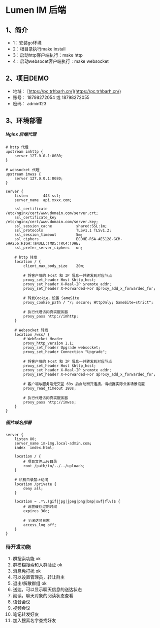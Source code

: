 # Lumen IM 后端

## 1、简介

- 1：安装go环境
- 2：根目录执行make install
- 3：启动http客户端执行：make http   
- 4：启动websocet客户端执行：make websocket

## 2、项目DEMO

- 地址： [https://pc.trhbarh.cn/](https://pc.trhbarh.cn/)
- 账号： 18798272054 或 18798272055
- 密码： admin123

## 3、环境部署

##### Nginx 后端代理

```nginx
# http 代理
upstream imhttp {
    server 127.0.0.1:8080;
}

# websocket 代理
upstream imwss {
    server 127.0.0.1:8080;
}

server {
    listen       443 ssl;
    server_name  api.xxxx.com;

    ssl_certificate             /etc/nginx/cert/www.domain.com/server.crt;
    ssl_certificate_key         /etc/nginx/cert/www.domain.com/server.key;
    ssl_session_cache           shared:SSL:1m;
    ssl_protocols               TLSv1.1 TLSv1.2;
    ssl_session_timeout         5m;
    ssl_ciphers                 ECDHE-RSA-AES128-GCM-SHA256:HIGH:!aNULL:!MD5:!RC4:!DHE;
    ssl_prefer_server_ciphers   on;

    # http 转发
    location / {
        client_max_body_size    20m;

        # 将客户端的 Host 和 IP 信息一并转发到对应节点
        proxy_set_header Host $http_host;
        proxy_set_header X-Real-IP $remote_addr;
        proxy_set_header X-Forwarded-For $proxy_add_x_forwarded_for;

        # 转发Cookie，设置 SameSite
        proxy_cookie_path / "/; secure; HttpOnly; SameSite=strict";

        # 执行代理访问真实服务器
        proxy_pass http://imhttp;
    }

    # Websocket 转发
    location /wss/ {
        # WebSocket Header
        proxy_http_version 1.1;
        proxy_set_header Upgrade websocket;
        proxy_set_header Connection "Upgrade";

        # 将客户端的 Host 和 IP 信息一并转发到对应节点
        proxy_set_header Host $http_host;
        proxy_set_header X-Real-IP $remote_addr;
        proxy_set_header X-Forwarded-For $proxy_add_x_forwarded_for;

        # 客户端与服务端无交互 60s 后自动断开连接，请根据实际业务场景设置
        proxy_read_timeout 180s;

        # 执行代理访问真实服务器
        proxy_pass http://imwss;
    }
}
```

##### 图片域名部署

```nginx
server {
    listen 80;
    server_name im-img.local-admin.com;
    index  index.html;

    location / {
        # 项目文件上传目录
        root /path/to/../../uploads;
    }

    # 私有目录禁止访问
    location /private {
        deny all;
    }

    location ~ .*\.(gif|jpg|jpeg|png|bmp|swf|flv)$ {
        # 设置缓存过期时间
        expires 30d;
        
        # 关闭访问日志
        access_log off;
    }
}
```

### 待开发功能

1. 群搜索功能 ok
4. 群模糊搜索和入群验证 ok
5. 消息免打扰 ok
6. 可以设置管理员，转让群主
7. 退出/解散群组 ok
8. 送达，可以显示聊天信息的送达状态
9. 阅读，聊天对象的阅读状态查看
10. 语音会议
11. 视频会议
12. 笔记转发好友
13. 加入搜索名字查找好友